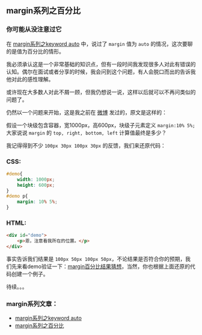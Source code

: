 ## margin系列之百分比

### 你可能从没注意过它

在 [margin系列之keyword auto](http://blog.doyoe.com/~posts/css/2013-11-29-margin%E7%B3%BB%E5%88%97%E4%B9%8Bkeyword%20auto.md) 中，说过了 `margin` 值为 `auto` 的情况，这次要聊的是值为百分比的情形。

我必须承认这是一个非常基础的知识点，但有一段时间我发现很多人对此有错误的认知。偶尔在面试或者分享的时候，我会问到这个问题，有人会脱口而出的告诉我他对此的感性理解。

或许现在大多数人对此不屑一顾，但我仍想说一说，这样以后就可以不再问类似的问题了。

仍然以一个问题来开始，这是我之前在 [微博](http://weibo.com/doyoe) 发过的，原文是这样的：

<!--more-->

假设一个块级包含容器，宽1000px，高600px，块级子元素定义 `margin:10% 5%;` 大家说说 `margin` 的 `top, right, bottom, left` 计算值最终是多少？

我记得得到不少 `100px 30px 100px 30px` 的反馈，我们来还原代码：

### CSS:

```css
#demo{
	width: 1000px;
	height: 600px;
}
#demo p{
	margin: 10% 5%;
}
```

### HTML:
```html
<div id="demo">
	<p>恩，注意看我所在的位置。</p>
</div>
```

事实告诉我们结果是 `100px 50px 100px 50px`，不论结果是否符合你的预期，我们先来看demo验证一下：[margin百分比结果猜想](//demo.doyoe.com/css/margin/percentage.htm)，当然，你也根据上面还原的代码创建一个例子。




待续。。。

### margin系列文章：

* [margin系列之keyword auto](http://blog.doyoe.com/~posts/css/2013-11-29-margin%E7%B3%BB%E5%88%97%E4%B9%8Bkeyword%20auto.md)
* [margin系列之百分比](http://blog.doyoe.com/~posts/css/2013-11-30-margin%E7%B3%BB%E5%88%97%E4%B9%8B%E7%99%BE%E5%88%86%E6%AF%94.md)